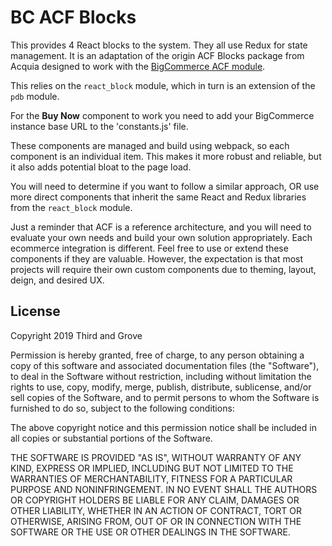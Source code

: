 # BC ACF Blocks

This provides 4 React blocks to the system. They all use Redux for state management. It is an adaptation of the origin ACF Blocks package from Acquia designed to work with the [BigCommerce ACF module](https://github.com/thirdandgrove/acf_bc).

This relies on the `react_block` module, which in turn is an extension of the `pdb` module.

For the **Buy Now** component to work you need to add your BigCommerce instance base URL to the 'constants.js' file.

These components are managed and build using webpack, so each component is an individual item. This makes it more robust and reliable, but it also adds potential bloat to the page load.

You will need to determine if you want to follow a similar approach, OR use more direct components that inherit the same React and Redux libraries from the `react_block` module.

Just a reminder that ACF is a reference architecture, and you will need to evaluate your own needs and build your own solution appropriately. Each ecommerce integration is different. Feel free to use or extend these components if they are valuable. However, the expectation is that most projects will require their own custom components due to theming, layout, deign, and desired UX.


## License

Copyright 2019 Third and Grove

Permission is hereby granted, free of charge, to any person obtaining a copy of this software and associated documentation files (the "Software"), to deal in the Software without restriction, including without limitation the rights to use, copy, modify, merge, publish, distribute, sublicense, and/or sell copies of the Software, and to permit persons to whom the Software is furnished to do so, subject to the following conditions:

The above copyright notice and this permission notice shall be included in all copies or substantial portions of the Software.

THE SOFTWARE IS PROVIDED "AS IS", WITHOUT WARRANTY OF ANY KIND, EXPRESS OR IMPLIED, INCLUDING BUT NOT LIMITED TO THE WARRANTIES OF MERCHANTABILITY, FITNESS FOR A PARTICULAR PURPOSE AND NONINFRINGEMENT. IN NO EVENT SHALL THE AUTHORS OR COPYRIGHT HOLDERS BE LIABLE FOR ANY CLAIM, DAMAGES OR OTHER LIABILITY, WHETHER IN AN ACTION OF CONTRACT, TORT OR OTHERWISE, ARISING FROM, OUT OF OR IN CONNECTION WITH THE SOFTWARE OR THE USE OR OTHER DEALINGS IN THE SOFTWARE.
